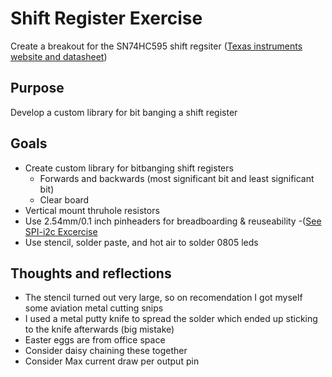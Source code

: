 # Shift Register Exercise

Create a breakout for the SN74HC595 shift regsiter ([Texas instruments website and datasheet](https://www.ti.com/product/SN74HC595))

## Purpose

Develop a custom library for bit banging a shift register

## Goals

- Create custom library for bitbanging shift registers
  - Forwards and backwards (most significant bit and least significant bit)
  - Clear board
- Vertical mount thruhole resistors
- Use 2.54mm/0.1 inch pinheaders for breadboarding & reuseability
  -([See SPI-i2c Excercise](https://github.com/peterbrundo/PCB/tree/master/SPI-I2C-PWM%20Excersize)
- Use stencil, solder paste, and hot air to solder 0805 leds

## Thoughts and reflections
- The stencil turned out very large, so on recomendation I got myself some aviation metal cutting snips
- I used a metal putty knife to spread the solder which ended up sticking to the knife afterwards (big mistake)
- Easter eggs are from office space
- Consider daisy chaining these together
- Consider Max current draw per output pin
